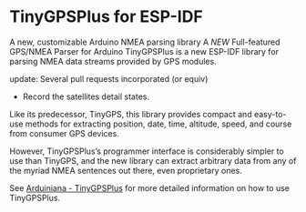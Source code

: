 # TinyGPSPlus for ESP-IDF

A new, customizable Arduino NMEA parsing library
A *NEW* Full-featured GPS/NMEA Parser for Arduino
TinyGPSPlus is a new ESP-IDF library for parsing NMEA data streams provided by GPS modules.

update: Several pull requests incorporated (or equiv)
* Record the satellites detail states.

Like its predecessor, TinyGPS, this library provides compact and easy-to-use methods for extracting position, date, time, altitude, speed, and course from consumer GPS devices.

However, TinyGPSPlus’s programmer interface is considerably simpler to use than TinyGPS, and the new library can extract arbitrary data from any of the myriad NMEA sentences out there, even proprietary ones.

See [Arduiniana - TinyGPSPlus](http://arduiniana.org/libraries/tinygpsplus/) for more detailed information on how to use TinyGPSPlus.
